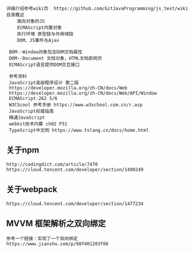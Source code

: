     详细介绍参考wiki页  https://github.com/GitJavaProgramming/js_test/wiki
    目录概述
        面向对象的JS
        ECMAScript内置对象
        执行环境 原型链与作用域链
        DOM、JS事件与Ajax
     
     BOM--Window对象包含DOM文档属性
     DOM--Document 文档对象，HTML文档即网页
     ECMAScript语言提供DOM交互接口
     
     参考资料
     JavaScript高级程序设计 第二版
     https://developer.mozilla.org/zh-CN/docs/Web
     https://developer.mozilla.org/zh-CN/docs/Web/API/Window
     ECMAScript-262 5/6
     W3CScool 参考手册 https://www.w3school.com.cn/r.asp
     JavaScript权威指南
     精通JavaScript
     webkit技术内幕 ch02 P31
     TypeScript中文网 https://www.tslang.cn/docs/home.html

## 关于npm
    http://codingdict.com/article/7470
    https://cloud.tencent.com/developer/section/1490249
## 关于webpack
    https://cloud.tencent.com/developer/section/1477234
## MVVM 框架解析之双向绑定
    参考一个链接：实现了一个双向绑定
    https://www.jianshu.com/p/68f401203f66